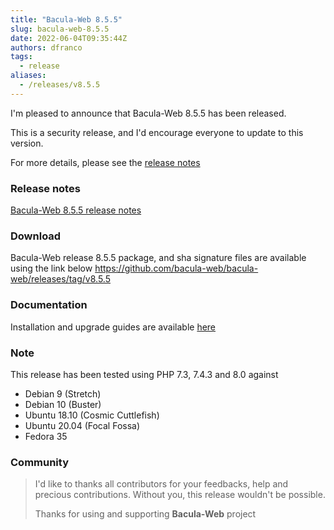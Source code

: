 ```yaml
---
title: "Bacula-Web 8.5.5"
slug: bacula-web-8.5.5
date: 2022-06-04T09:35:44Z
authors: dfranco
tags:
  - release
aliases:
  - /releases/v8.5.5
---
```


I'm pleased to announce that Bacula-Web 8.5.5 has been released.

<!-- truncate -->

This is a security release, and I'd encourage everyone to update to this version.

For more details, please see the [release notes](https://github.com/bacula-web/bacula-web/releases/tag/v8.5.5)

### Release notes

[Bacula-Web 8.5.5 release notes](https://github.com/bacula-web/bacula-web/releases/tag/v8.5.5)

### Download

Bacula-Web release 8.5.5 package, and sha signature files are available using the link below
https://github.com/bacula-web/bacula-web/releases/tag/v8.5.5

### Documentation

Installation and upgrade guides are available [here](https://www.bacula-web.org/docs/)

### Note

This release has been tested using PHP 7.3, 7.4.3 and 8.0 against

- Debian 9 (Stretch)
- Debian 10 (Buster)
- Ubuntu 18.10 (Cosmic Cuttlefish)
- Ubuntu 20.04 (Focal Fossa)
- Fedora 35

### Community

> I'd like to thanks all contributors for your feedbacks, help and precious contributions.
> Without you, this release wouldn't be possible.
>
> Thanks for using and supporting **Bacula-Web** project
